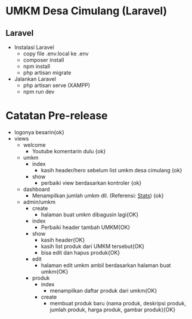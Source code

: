# UMKM Desa Cimulang (Laravel)

## Laravel

-   Instalasi Laravel
    -   copy file .env.local ke .env
    -   composer install
    -   npm install
    -   php artisan migrate
-   Jalankan Laravel
    -   php artisan serve (XAMPP)
    -   npm run dev

# Catatan Pre-release

-   logonya besarin{ok}
-   views
    -   welcome
        -   Youtube komentarin dulu {ok}
    -   umkm
        -   index
            -   kasih header/hero sebelum list umkm desa cimulang {ok}
        -   show
            -   perbaiki view berdasarkan kontroler {ok}
    -   dashboard
        -   Menampilkan jumlah umkm dll. (Referensi: [Stats](https://www.tailbits.com/components/stats)) {ok}
    -   admin/umkm
        -   create
            -   halaman buat umkm dibagusin lagi{OK}
        -   index
            -   Perbaiki header tambah UMKM{OK}
        -   show
            -   kasih header{OK}
            -   kasih list produk dari UMKM tersebut{OK}
            -   bisa edit dan hapus produk{OK}
        -   edit
            -   halaman edit umkm ambil berdasarkan halaman buat umkm{OK}
        -   produk
            -   index
                -   menampilkan daftar produk dari umkm{OK}
            -   create
                -   membuat produk baru (nama produk, deskripsi produk, jumlah produk, harga produk, gambar produk){OK}
